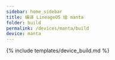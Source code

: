 ```yaml
---
sidebar: home_sidebar
title: 编译 LineageOS 给 manta
folder: build
permalink: /devices/manta/build
device: manta
---
```

{% include templates/device_build.md %}
